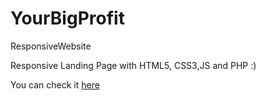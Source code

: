 # YourBigProfit
ResponsiveWebsite

Responsive Landing Page with HTML5, CSS3,JS and PHP :)

You can check it <a href="https://ybprofit.000webhostapp.com/" target="_blank">here</a>
